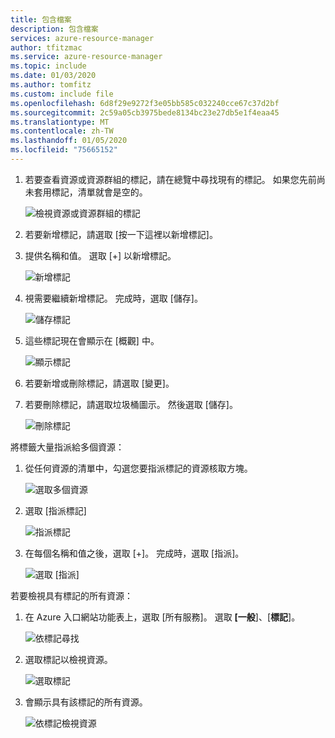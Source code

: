 ```yaml
---
title: 包含檔案
description: 包含檔案
services: azure-resource-manager
author: tfitzmac
ms.service: azure-resource-manager
ms.topic: include
ms.date: 01/03/2020
ms.author: tomfitz
ms.custom: include file
ms.openlocfilehash: 6d8f29e9272f3e05bb585c032240cce67c37d2bf
ms.sourcegitcommit: 2c59a05cb3975bede8134bc23e27db5e1f4eaa45
ms.translationtype: MT
ms.contentlocale: zh-TW
ms.lasthandoff: 01/05/2020
ms.locfileid: "75665152"
---
```

1. 若要查看資源或資源群組的標記，請在總覽中尋找現有的標記。 如果您先前尚未套用標記，清單就會是空的。
   
     ![檢視資源或資源群組的標記](./media/resource-manager-tag-resources/view-tags.png)
1. 若要新增標記，請選取 [按一下這裡以新增標記]。

1. 提供名稱和值。 選取 [+] 以新增標記。
   
     ![新增標記](./media/resource-manager-tag-resources/add-tag.png)
1. 視需要繼續新增標記。 完成時，選取 [儲存]。
   
     ![儲存標記](./media/resource-manager-tag-resources/save-tags.png)
1. 這些標記現在會顯示在 [概觀] 中。
   
     ![顯示標記](./media/resource-manager-tag-resources/view-new-tags.png)
1. 若要新增或刪除標記，請選取 [變更]。
   
1. 若要刪除標記，請選取垃圾桶圖示。 然後選取 [儲存]。

     ![刪除標記](./media/resource-manager-tag-resources/delete-tag.png)


將標籤大量指派給多個資源：

1. 從任何資源的清單中，勾選您要指派標記的資源核取方塊。

     ![選取多個資源](./media/resource-manager-tag-resources/select-multiple-resources.png)

1. 選取 [指派標記]

     ![指派標記](./media/resource-manager-tag-resources/assign-tags.png)

1. 在每個名稱和值之後，選取 [+]。 完成時，選取 [指派]。

     ![選取 [指派]](./media/resource-manager-tag-resources/select-assign.png)

若要檢視具有標記的所有資源：

1. 在 Azure 入口網站功能表上，選取 [所有服務]。 選取 **[一般**]、[**標記**]。

     ![依標記尋找](./media/resource-manager-tag-resources/find-tags-general.png)

1. 選取標記以檢視資源。

     ![選取標記](./media/resource-manager-tag-resources/select-tag.png)

1. 會顯示具有該標記的所有資源。

     ![依標記檢視資源](./media/resource-manager-tag-resources/view-resources-by-tag.png)
